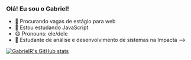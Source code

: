 ### Olá! Eu sou o Gabriel!

- 🔭 Procurando vagas de estágio para web
- 🌱 Estou estudando JavaScript
- 😄 Pronouns: ele/dele
- 📖 Estudante de análise e desenvolvimento de sistemas na Impacta
-->

[![GabrielR's GitHub stats](https://github-readme-stats.vercel.app/api?username=gabrielrevolti)](https://github.com/gabrielrevolti/github-readme-stats&theme=onedark)

